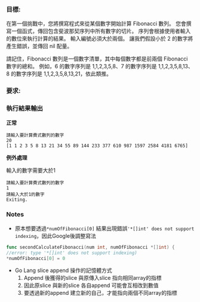 ### 目標:

在第一個挑戰中，您將撰寫程式來從某個數字開始計算 Fibonacci 數列。 您會撰寫一個函式，傳回包含斐波那契序列中所有數字的切片。 序列會根據使用者輸入的數位來執行計算的結果。 輸入編號必須大於兩個。 讓我們假設小於 2 的數字將產生錯誤，並傳回 nil 配量。

請記住，Fibonacci 數列是一個數字清單，其中每個數字都是前兩個 Fibonacci 數字的總和。 例如，6 的數字序列是 1,1,2,3,5,8、7 的數字序列是 1,1,2,3,5,8,13、8 的數字序列是 1,1,2,3,5,8,13,21，依此類推。
### 要求:

### 執行結果輸出
**正常**
```
請輸入要計算費式數列的數字
20
[1 1 2 3 5 8 13 21 34 55 89 144 233 377 610 987 1597 2584 4181 6765]

```
**例外處理**

輸入的數字需要大於1
```
請輸入要計算費式數列的數字
1
請輸入大於1的數字
Exiting.

```

### Notes
- 原本想要透過`*numOfFibonacci[0]` 結果出現錯誤`'*[]int' does not support indexing`，因此Google後調整寫法
```go
func secondCalculateFibonacci(num int, numOfFibonacci *[]int) {
//error: type '*[]int' does not support indexing)
*numOfFibonacci[0] = 0
```
- Go Lang slice append 操作的記憶體方式
  1. Append 後獲得的slice 與原傳入slice 指向相同array的指標
  2. 因此原slice 與新的slice 各自append 可能會互相改到數值
  3. 要透過新的append 建立新的自己，才能指向兩個不同array的指標
  
